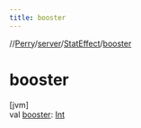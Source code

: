 ```yaml
---
title: booster
---
```

//[Perry](../../../index.html)/[server](../index.html)/[StatEffect](index.html)/[booster](booster.html)



# booster



[jvm]\
val [booster](booster.html): [Int](https://kotlinlang.org/api/latest/jvm/stdlib/kotlin/-int/index.html)




